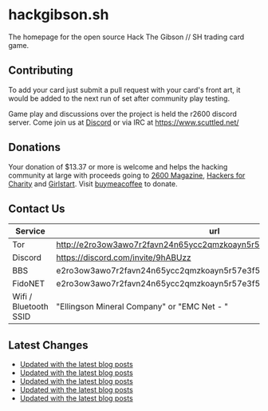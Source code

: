 # hackgibson.sh
The homepage for the open source Hack The Gibson // SH trading card game.


## Contributing

To add your card just submit a pull request with your card's front art, it would be added to the next run of set after community play testing.

Game play and discussions over the project is held the r2600 discord server. Come join us at [Discord](https://discord.com/invite/9hABUzz) or via IRC at https://www.scuttled.net/


## Donations

Your donation of $13.37 or more is welcome and helps the hacking community at large with proceeds going to [2600 Magazine](https://2600.com/), [Hackers for Charity](https://hackersforcharity.org) and [Girlstart](https://girlstart.org).  Visit [buymeacoffee](https://www.buymeacoffee.com/hackgibson.sh) to donate.


## Contact Us

Service | url
-|-
Tor | http://e2ro3ow3awo7r2favn24n65ycc2qmzkoayn5r57e3f56nvjwdcgg32ad.onion
Discord | https://discord.com/invite/9hABUzz
BBS | e2ro3ow3awo7r2favn24n65ycc2qmzkoayn5r57e3f56nvjwdcgg32ad.onion:23
FidoNET | e2ro3ow3awo7r2favn24n65ycc2qmzkoayn5r57e3f56nvjwdcgg32ad.onion:24554
Wifi / Bluetooth SSID | "Ellingson Mineral Company" or "EMC Net - <fidonet address>"

## Latest Changes
<!-- BLOG-POST-LIST:START -->
- [Updated with the latest blog posts](https://github.com/DFW2600/hackgibson.sh/commit/639ddbe16dffd2d19014d5307b10390c1c12ad4a)
- [Updated with the latest blog posts](https://github.com/DFW2600/hackgibson.sh/commit/0a0812a268d04624a3ecf65800270f3f1884e8a6)
- [Updated with the latest blog posts](https://github.com/DFW2600/hackgibson.sh/commit/8b8062cbb79bbaba3fdc29659e992c12d000135d)
- [Updated with the latest blog posts](https://github.com/DFW2600/hackgibson.sh/commit/ba48cbf3da1a0b66095a845afb939bd293878b4c)
- [Updated with the latest blog posts](https://github.com/DFW2600/hackgibson.sh/commit/5d3e8ee4bbf5c8e101d7b83c13cc0be5d0cc7531)
<!-- BLOG-POST-LIST:END -->
